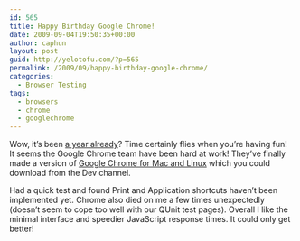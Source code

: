 ```yaml
---
id: 565
title: Happy Birthday Google Chrome!
date: 2009-09-04T19:50:35+00:00
author: caphun
layout: post
guid: http://yelotofu.com/?p=565
permalink: /2009/09/happy-birthday-google-chrome/
categories:
  - Browser Testing
tags:
  - browsers
  - chrome
  - googlechrome
---
```

Wow, it&#8217;s been [a year already](http://chrome.blogspot.com/2009/09/google-chrome-turns-1.html)? Time certainly flies when you&#8217;re having fun! It seems the Google Chrome team have been hard at work! They&#8217;ve finally made a version of [Google Chrome for Mac and Linux](http://dev.chromium.org/getting-involved/dev-channel) which you could download from the Dev channel.

Had a quick test and found Print and Application shortcuts haven&#8217;t been implemented yet. Chrome also died on me a few times unexpectedly (doesn&#8217;t seem to cope too well with our QUnit test pages). Overall I like the minimal interface and speedier JavaScript response times. It could only get better!